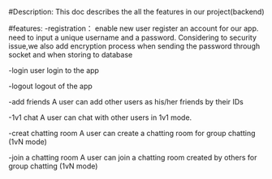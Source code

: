 #Description:
This doc describes the all the features in our project(backend)

#features:
-registration：
enable new user register an account for our app.
need to input a unique username and a password.
Considering to security issue,we also add encryption process when sending the password through socket and when storing to database  

-login
user login to the app

-logout
logout of the app

-add friends
A user can add other users as his/her friends by their IDs

-1v1 chat
A user can chat with other users in 1v1 mode.

-creat chatting room
A user can create a chatting room for group chatting (1vN mode)

-join a chatting room
A user can join a chatting room created by others for group chatting (1vN mode)
